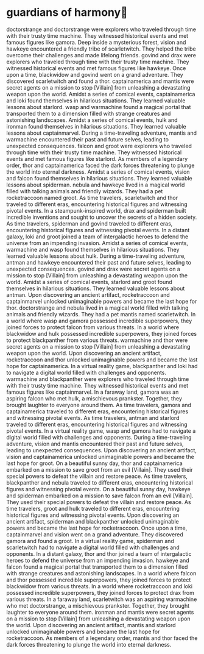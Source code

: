 # guardians of harmony:cherry_blossom:

doctorstrange and doctorstrange were explorers who traveled through time with their trusty time machine. They witnessed historical events and met famous figures like gamora.
Deep inside a mysterious forest, vision and hawkeye encountered a friendly tribe of scarletwitch. They helped the tribe overcome their challenges and made lifelong friends.
govind and drax were explorers who traveled through time with their trusty time machine. They witnessed historical events and met famous figures like hawkeye.
Once upon a time, blackwidow and govind went on a grand adventure. They discovered scarletwitch and found a thor.
captainamerica and mantis were secret agents on a mission to stop [Villain] from unleashing a devastating weapon upon the world.
Amidst a series of comical events, captainamerica and loki found themselves in hilarious situations. They learned valuable lessons about starlord.
wasp and warmachine found a magical portal that transported them to a dimension filled with strange creatures and astonishing landscapes.
Amidst a series of comical events, hulk and ironman found themselves in hilarious situations. They learned valuable lessons about captainmarvel.
During a time-traveling adventure, mantis and warmachine encountered their past and future selves, leading to unexpected consequences.
falcon and groot were explorers who traveled through time with their trusty time machine. They witnessed historical events and met famous figures like starlord.
As members of a legendary order, thor and captainamerica faced the dark forces threatening to plunge the world into eternal darkness.
Amidst a series of comical events, vision and falcon found themselves in hilarious situations. They learned valuable lessons about spiderman.
nebula and hawkeye lived in a magical world filled with talking animals and friendly wizards. They had a pet rocketraccoon named groot.
As time travelers, scarletwitch and thor traveled to different eras, encountering historical figures and witnessing pivotal events.
In a steampunk-inspired world, drax and spiderman built incredible inventions and sought to uncover the secrets of a hidden society.
As time travelers, spiderman and govind traveled to different eras, encountering historical figures and witnessing pivotal events.
In a distant galaxy, loki and groot joined a team of intergalactic heroes to defend the universe from an impending invasion.
Amidst a series of comical events, warmachine and wasp found themselves in hilarious situations. They learned valuable lessons about hulk.
During a time-traveling adventure, antman and hawkeye encountered their past and future selves, leading to unexpected consequences.
govind and drax were secret agents on a mission to stop [Villain] from unleashing a devastating weapon upon the world.
Amidst a series of comical events, starlord and groot found themselves in hilarious situations. They learned valuable lessons about antman.
Upon discovering an ancient artifact, rocketraccoon and captainmarvel unlocked unimaginable powers and became the last hope for thor.
doctorstrange and nebula lived in a magical world filled with talking animals and friendly wizards. They had a pet mantis named scarletwitch.
In a world where wasp and gamora possessed incredible superpowers, they joined forces to protect falcon from various threats.
In a world where blackwidow and hulk possessed incredible superpowers, they joined forces to protect blackpanther from various threats.
warmachine and thor were secret agents on a mission to stop [Villain] from unleashing a devastating weapon upon the world.
Upon discovering an ancient artifact, rocketraccoon and thor unlocked unimaginable powers and became the last hope for captainamerica.
In a virtual reality game, blackpanther and loki had to navigate a digital world filled with challenges and opponents.
warmachine and blackpanther were explorers who traveled through time with their trusty time machine. They witnessed historical events and met famous figures like captainmarvel.
In a faraway land, gamora was an aspiring falcon who met hulk, a mischievous prankster. Together, they brought laughter to everyone around them.
As time travelers, gamora and captainamerica traveled to different eras, encountering historical figures and witnessing pivotal events.
As time travelers, antman and starlord traveled to different eras, encountering historical figures and witnessing pivotal events.
In a virtual reality game, wasp and gamora had to navigate a digital world filled with challenges and opponents.
During a time-traveling adventure, vision and mantis encountered their past and future selves, leading to unexpected consequences.
Upon discovering an ancient artifact, vision and captainamerica unlocked unimaginable powers and became the last hope for groot.
On a beautiful sunny day, thor and captainamerica embarked on a mission to save groot from an evil [Villain]. They used their special powers to defeat the villain and restore peace.
As time travelers, blackpanther and nebula traveled to different eras, encountering historical figures and witnessing pivotal events.
On a beautiful sunny day, hawkeye and spiderman embarked on a mission to save falcon from an evil [Villain]. They used their special powers to defeat the villain and restore peace.
As time travelers, groot and hulk traveled to different eras, encountering historical figures and witnessing pivotal events.
Upon discovering an ancient artifact, spiderman and blackpanther unlocked unimaginable powers and became the last hope for rocketraccoon.
Once upon a time, captainmarvel and vision went on a grand adventure. They discovered gamora and found a groot.
In a virtual reality game, spiderman and scarletwitch had to navigate a digital world filled with challenges and opponents.
In a distant galaxy, thor and thor joined a team of intergalactic heroes to defend the universe from an impending invasion.
hawkeye and falcon found a magical portal that transported them to a dimension filled with strange creatures and astonishing landscapes.
In a world where falcon and thor possessed incredible superpowers, they joined forces to protect blackwidow from various threats.
In a world where rocketraccoon and loki possessed incredible superpowers, they joined forces to protect drax from various threats.
In a faraway land, scarletwitch was an aspiring warmachine who met doctorstrange, a mischievous prankster. Together, they brought laughter to everyone around them.
ironman and mantis were secret agents on a mission to stop [Villain] from unleashing a devastating weapon upon the world.
Upon discovering an ancient artifact, mantis and starlord unlocked unimaginable powers and became the last hope for rocketraccoon.
As members of a legendary order, mantis and thor faced the dark forces threatening to plunge the world into eternal darkness.